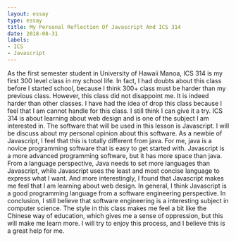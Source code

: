 ```yaml
---
layout: essay
type: essay
title: My Personal Reflection Of Javascript And ICS 314
date: 2018-08-31
labels: 
- ICS
- Javascript
--- 
```

  
As the first semester student in University of  Hawaii Manoa, ICS 314 is my first 300 level class in my school life. In fact, I had doubts about this class before I started school, because I think 300+ class must be harder than my previous class. However, this class did not disappoint me. It is indeed harder than other classes.  I have had the idea of drop this class because I feel that I am cannot handle for this class. I still think I can give it a try. ICS 314 is about learning about web design and is one of the subject I am interested in. The software that will be used in this lesson is Javascript. I will be discuss about my personal opinion about this software. 
	As a newbie of Javascript, I feel that this is totally different from java. For me, java is a novice programming software that is easy to get started with. Javascript is a more advanced programming software, but it has more space than java. From a language perspective, Java needs to set more languages than Javascript, while Javascript uses the least and most concise language to express what I want. And more interestingly, I found that Javascript makes me feel that I am learning about web design. In general, I think Javascript is a good programming language from a software engineering perspective. 
	In conclusion, I still believe that software engineering is a interesting subject in computer science. The style in this class makes me feel a bit like the Chinese way of education, which gives me a sense of oppression, but this will make me learn more. I will try to enjoy this process, and I believe this is a great help for me.

